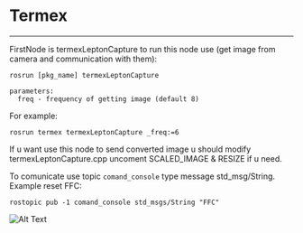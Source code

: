 # Termex


---
FirstNode is termexLeptonCapture to run this node use (get image from camera and communication with them):
```
rosrun [pkg_name] termexLeptonCapture 

parameters:
  freq - frequency of getting image (default 8)
```
For example:
```
rosrun termex termexLeptonCapture _freq:=6
```

If u want use this node to send converted image u should modify termexLeptonCapture.cpp uncoment SCALED_IMAGE & RESIZE if u need.

To comunicate use topic `comand_console` type message std_msg/String. 
Example reset FFC: 
```
rostopic pub -1 comand_console std_msgs/String "FFC"
```
![Alt Text](https://s6.gifyu.com/images/gif_30_6_8.gif)
